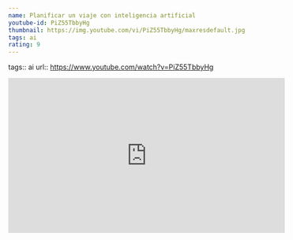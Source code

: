```yaml
---
name: Planificar un viaje con inteligencia artificial
youtube-id: PiZ55TbbyHg
thumbnail: https://img.youtube.com/vi/PiZ55TbbyHg/maxresdefault.jpg
tags: ai
rating: 9
---
```

tags:: ai
url:: https://www.youtube.com/watch?v=PiZ55TbbyHg

<iframe width='560' height='315' src='https://www.youtube.com/embed/PiZ55TbbyHg' title='YouTube video player' frameborder='0' allow='accelerometer; autoplay; clipboard-write; encrypted-media; gyroscope; picture-in-picture; web-share' allowfullscreen></iframe>


